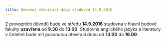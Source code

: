 ```yaml
---
title: Omezení otevírací doby studoven 14.9.2016
---
```


Z provozních důvodů bude ve středu **14.9.2016** studovna v hlavní budově
fakulty **uzavřena** od **9.30** do **13.00**. Studovna anglického jazyka a
literatury v Celetné bude mít posunutou otevírací dobu od **13.00** do
**16.00**. 
